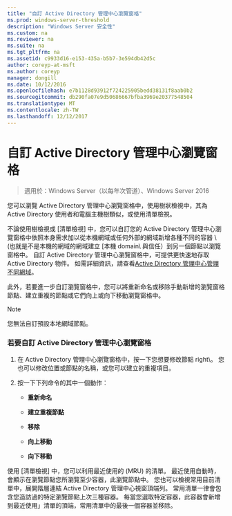 ```yaml
---
title: "自訂 Active Directory 管理中心瀏覽窗格"
ms.prod: windows-server-threshold
description: "Windows Server 安全性"
ms.custom: na
ms.reviewer: na
ms.suite: na
ms.tgt_pltfrm: na
ms.assetid: c9933d16-e153-435a-b5b7-3e594db42d5c
author: coreyp-at-msft
ms.author: coreyp
manager: dongill
ms.date: 10/12/2016
ms.openlocfilehash: e7b1128d93912f724225905bedd38131f8aab0b2
ms.sourcegitcommit: db290fa07e9d50686667bfba3969e20377548504
ms.translationtype: MT
ms.contentlocale: zh-TW
ms.lasthandoff: 12/12/2017
---
```

# <a name="customize-the-active-directory-administrative-center-navigation-pane"></a>自訂 Active Directory 管理中心瀏覽窗格

>適用於：Windows Server（以每年次管道）、Windows Server 2016

  您可以瀏覽 Active Directory 管理中心瀏覽窗格中，使用樹狀檢視中，其為 Active Directory 使用者和電腦主機樹類似，或使用清單檢視。

 不論使用樹檢視或 [清單檢視] 中，您可以自訂您的 Active Directory 管理中心瀏覽窗格中依照本身需求加以從本機網域或任何外部的網域新增各種不同的容器 \ (也就是不是本機的網域的網域建立 [本機 domain\ 與信任）到另一個節點以瀏覽窗格中。 自訂 Active Directory 管理中心瀏覽窗格中，可提供更快速地存取 Active Directory 物件。 如需詳細資訊，請查看[Active Directory 管理中心管理不同網域](manage-different-domains-in-active-directory-administrative-center.md)。

 此外，若要進一步自訂瀏覽窗格中，您可以將重新命名或移除手動新增的瀏覽窗格節點、建立重複的節點或它們向上或向下移動瀏覽窗格中。

> [!NOTE]
>  您無法自訂預設本地網域節點。

### <a name="to-customize-the-active-directory-administrative-center-navigation-pane"></a>若要自訂 Active Directory 管理中心瀏覽窗格

1.  在 Active Directory 管理中心瀏覽窗格中，按一下您想要修改節點 right\。 您也可以修改位置或節點的名稱，或您可以建立的重複項目。

2.  按一下下列命令的其中一個動作︰

    -   **重新命名**

    -   **建立重複節點**

    -   **移除**

    -   **向上移動**

    -   **向下移動**

 使用 [清單檢視] 中，您可以利用最近使用的 \(MRU\) 的清單。 最近使用自動時，會顯示在瀏覽節點您所瀏覽至少容器，此瀏覽節點中。 您也可以檢視常用目前清單中，展開階層連結 Active Directory 管理中心視窗頂端列。 常用清單一律會包含您造訪過的特定瀏覽節點上次三種容器。 每當您選取特定容器，此容器會新增到最近使用」清單的頂端，常用清單中的最後一個容器並移除。

  

